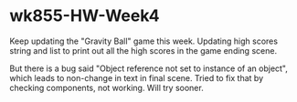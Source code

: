 # wk855-HW-Week4

Keep updating the "Gravity Ball" game this week.
Updating high scores string and list to print out all the high scores in the game ending scene.

But there is a bug said "Object reference not set to instance of an object", which leads to non-change in text in final scene. Tried to fix that by checking components, not working. Will try sooner.

